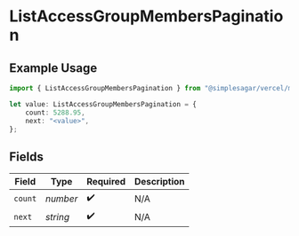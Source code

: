 # ListAccessGroupMembersPagination

## Example Usage

```typescript
import { ListAccessGroupMembersPagination } from "@simplesagar/vercel/models/listaccessgroupmembersop.js";

let value: ListAccessGroupMembersPagination = {
    count: 5288.95,
    next: "<value>",
};
```

## Fields

| Field              | Type               | Required           | Description        |
| ------------------ | ------------------ | ------------------ | ------------------ |
| `count`            | *number*           | :heavy_check_mark: | N/A                |
| `next`             | *string*           | :heavy_check_mark: | N/A                |
